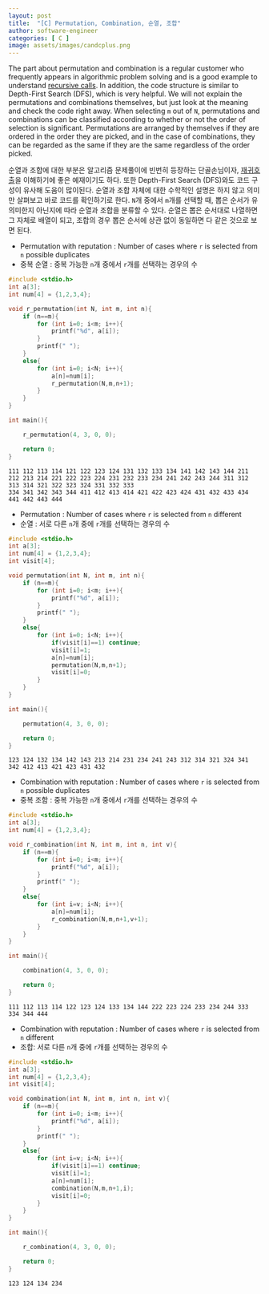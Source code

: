 ```yaml
---
layout: post
title:  "[C] Permutation, Combination, 순열, 조합"
author: software-engineer
categories: [ C ]
image: assets/images/candcplus.png
---
```



The part about permutation and combination is a regular customer who frequently appears in algorithmic problem solving and is a good example to understand [recursive calls][재귀 호출]. In addition, the code structure is similar to Depth-First Search (DFS), which is very helpful. We will not explain the permutations and combinations themselves, but just look at the meaning and check the code right away. When selecting `m` out of `N`, permutations and combinations can be classified according to whether or not the order of selection is significant. Permutations are arranged by themselves if they are ordered in the order they are picked, and in the case of combinations, they can be regarded as the same if they are the same regardless of the order picked.


순열과 조합에 대한 부분은 알고리즘 문제풀이에 빈번히 등장하는 단골손님이자, [재귀호출][재귀 호출]을 이해하기에 좋은 예재이기도 하다. 또한 Depth-First Search (DFS)와도 코드 구성이 유사해 도움이 많이된다. 순열과 조합 자체에 대한 수학적인 설명은 하지 않고 의미만 살펴보고 바로 코드를 확인하기로 한다. `N`개 중에서 `m`개를 선택할 때, 뽑은 순서가 유의미한지 아닌지에 따라 순열과 조합을 분류할 수 있다. 순열은 뽑은 순서대로 나열하면 그 자체로 배열이 되고, 조합의 경우 뽑은 순서에 상관 없이 동일하면 다 같은 것으로 보면 된다. 


- Permutation with reputation : Number of cases where `r` is selected from `n` possible duplicates
- 중복 순열 : 중복 가능한 `n`개 중에서 `r`개를 선택하는 경우의 수 


```c
#include <stdio.h>
int a[3];
int num[4] = {1,2,3,4};

void r_permutation(int N, int m, int n){
    if (n==m){
        for (int i=0; i<m; i++){
            printf("%d", a[i]);
        }
        printf(" ");
    }
    else{
        for (int i=0; i<N; i++){
            a[n]=num[i];
            r_permutation(N,m,n+1);
        }
    }
}

int main(){

    r_permutation(4, 3, 0, 0);

    return 0;
}
```

```
111 112 113 114 121 122 123 124 131 132 133 134 141 142 143 144 211 212 213 214 221 222 223 224 231 232 233 234 241 242 243 244 311 312 313 314 321 322 323 324 331 332 333
334 341 342 343 344 411 412 413 414 421 422 423 424 431 432 433 434 441 442 443 444
```

- Permutation : Number of cases where `r` is selected from `n` different
- 순열 : 서로 다른 `n`개 중에 `r`개를 선택하는 경우의 수


```c
#include <stdio.h>
int a[3];
int num[4] = {1,2,3,4};
int visit[4];

void permutation(int N, int m, int n){
    if (n==m){
        for (int i=0; i<m; i++){
            printf("%d", a[i]);
        }
        printf(" ");
    }
    else{
        for (int i=0; i<N; i++){
            if(visit[i]==1) continue;
            visit[i]=1;
            a[n]=num[i];
            permutation(N,m,n+1);
            visit[i]=0;
        }
    }
}

int main(){

    permutation(4, 3, 0, 0);

    return 0;
}
```

```
123 124 132 134 142 143 213 214 231 234 241 243 312 314 321 324 341 342 412 413 421 423 431 432
```


- Combination with reputation : Number of cases where `r` is selected from `n` possible duplicates
- 중복 조함 : 중복 가능한 `n`개 중에서 `r`개를 선택하는 경우의 수 


```c
#include <stdio.h>
int a[3];
int num[4] = {1,2,3,4};

void r_combination(int N, int m, int n, int v){
    if (n==m){
        for (int i=0; i<m; i++){
            printf("%d", a[i]);
        }
        printf(" ");
    }
    else{
        for (int i=v; i<N; i++){
            a[n]=num[i];
            r_combination(N,m,n+1,v+1);
        }
    }
}

int main(){

    combination(4, 3, 0, 0);

    return 0;
}
```

```
111 112 113 114 122 123 124 133 134 144 222 223 224 233 234 244 333 334 344 444
```


- Combination with reputation : Number of cases where `r` is selected from `n` different
- 조합: 서로 다른 `n`개 중에 `r`개를 선택하는 경우의 수


```c
#include <stdio.h>
int a[3];
int num[4] = {1,2,3,4};
int visit[4];

void combination(int N, int m, int n, int v){
    if (n==m){
        for (int i=0; i<m; i++){
            printf("%d", a[i]);
        }
        printf(" ");
    }
    else{
        for (int i=v; i<N; i++){
            if(visit[i]==1) continue;
            visit[i]=1;
            a[n]=num[i];
            combination(N,m,n+1,i);
            visit[i]=0;
        }
    }
}

int main(){

    r_combination(4, 3, 0, 0);

    return 0;
}
```

```
123 124 134 234
```


[재귀 호출]: https://mbyun1420.github.io/recursive-call/